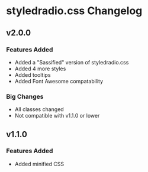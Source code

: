 # styledradio.css Changelog

## v2.0.0

### Features Added
- Added a "Sassified" version of styledradio.css
- Added 4 more styles
- Added tooltips
- Added Font Awesome compatability
### Big Changes
- All classes changed
- Not compatible with v1.1.0 or lower

## v1.1.0

### Features Added
- Added minified CSS
